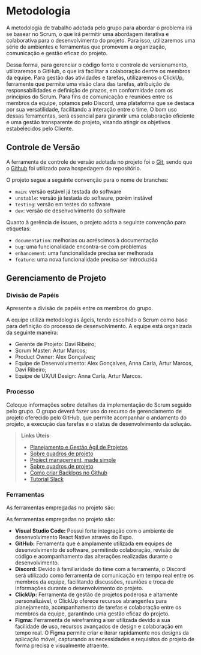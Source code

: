 
# Metodologia

A metodologia de trabalho adotada pelo grupo para abordar o problema irá se basear no Scrum, o que irá permitir uma abordagem iterativa e colaborativa para o desenvolvimento do projeto. Para isso, utilizaremos uma série de ambientes e ferramentas que promovem a organização, comunicação e gestão eficaz do projeto.

Dessa forma, para gerenciar o código fonte e controle de versionamento, utilizaremos o GitHub, o que irá facilitar a colaboração dentre os membros da equipe. Para gestão das atividades e tarefas, utilizaremos o ClickUp, ferramente que permite uma visão clara das tarefas, atribuição de responsabilidades e definição de prazos, em conformidade com os princípios do Scrum. Para fins de comunicação e reuniões entre os membros da equipe, optamos pelo Discord, uma plataforma que se destaca por sua versatilidade, facilitando a interação entre o time. O bom uso dessas ferramentas, será essencial para garantir uma colaboração eficiente e uma gestão transparente do projeto, visando atingir os objetivos estabelecidos pelo Cliente.

<!--
<span style="color:red">Pré-requisitos: <a href="2-Especificação do Projeto.md"> Documentação de Especificação</a></span>

Descreva aqui a metodologia de trabalho do grupo para atacar o problema. Definições sobre os ambiente de trabalho utilizados pela  equipe para desenvolver o projeto. Abrange a relação de ambientes utilizados, a estrutura para gestão do código fonte, além da definição do processo e ferramenta através dos quais a equipe se organiza (Gestão de Times).
-->

<!--
## Relação de Ambientes de Trabalho

| Ambiente          | Plataforma        | Link de Acesso                                |
|-------------------|-------------------|-----------------------------------------------|
| Controle de Versão| GitHub            | [GitHub](https://github.com/)                |
| Gestão de Atividades | ClickUp        | [ClickUp](https://clickup.com/)              |
| Comunicação       | Discord           | [Discord](https://discord.com/)              |


Os artefatos do projeto são desenvolvidos a partir de diversas plataformas e a relação dos ambientes com seu respectivo propósito deverá ser apresentada em uma tabela que especifica que detalha Ambiente, Plataforma e Link de Acesso. 
Nota: Vide documento modelo do estudo de caso "Portal de Notícias" e defina também os ambientes e frameworks que serão utilizados no desenvolvimento de aplicações móveis.
-->
## Controle de Versão

A ferramenta de controle de versão adotada no projeto foi o
[Git](https://git-scm.com/), sendo que o [Github](https://github.com/ICEI-PUCMinas-PSG-SI-TI/icei-pucminas-psg-ads-ti-tiam-2024-1-nordus)
foi utilizado para hospedagem do repositório.

O projeto segue a seguinte convenção para o nome de branches:

- `main`: versão estável já testada do software
- `unstable`: versão já testada do software, porém instável
- `testing`: versão em testes do software
- `dev`: versão de desenvolvimento do software

Quanto à gerência de issues, o projeto adota a seguinte convenção para
etiquetas:

- `documentation`: melhorias ou acréscimos à documentação
- `bug`: uma funcionalidade encontra-se com problemas
- `enhancement`: uma funcionalidade precisa ser melhorada
- `feature`: uma nova funcionalidade precisa ser introduzida
<!--
Discuta como a configuração do projeto foi feita na ferramenta de versionamento escolhida. Exponha como a gerência de tags, merges, commits e branchs é realizada. Discuta como a gerência de issues foi realizada.

> **Links Úteis**:
> - [Microfundamento: Gerência de Configuração](https://pucminas.instructure.com/courses/87878/)
> - [Tutorial GitHub](https://guides.github.com/activities/hello-world/)
> - [Git e Github](https://www.youtube.com/playlist?list=PLHz_AreHm4dm7ZULPAmadvNhH6vk9oNZA)
>  - [Comparando fluxos de trabalho](https://www.atlassian.com/br/git/tutorials/comparing-workflows)
> - [Understanding the GitHub flow](https://guides.github.com/introduction/flow/)
> - [The gitflow workflow - in less than 5 mins](https://www.youtube.com/watch?v=1SXpE08hvGs)
-->
## Gerenciamento de Projeto

### Divisão de Papéis

Apresente a divisão de papéis entre os membros do grupo.

A equipe utiliza metodologias ágeis, tendo escolhido o Scrum como base para definição do processo de desenvolvimento. A equipe está organizada da seguinte maneira:

- Gerente de Projeto: Davi Ribeiro;
- Scrum Master: Artur Marcos;
- Product Owner: Alex Gonçalves;
- Equipe de Desenvolvimento: Alex Gonçalves, Anna Carla, Artur Marcos, Davi Ribeiro;
- Equipe de UX/UI Design: Anna Carla, Artur Marcos.

<!--
> **Links Úteis**:
> - [11 Passos Essenciais para Implantar Scrum no seu Projeto](https://mindmaster.com.br/scrum-11-passos/)
> - [Scrum em 9 minutos](https://www.youtube.com/watch?v=XfvQWnRgxG0)
> - [Os papéis do Scrum e a verdade sobre cargos nessa técnica](https://www.atlassian.com/br/agile/scrum/roles)
-->
### Processo

Coloque  informações sobre detalhes da implementação do Scrum seguido pelo grupo. O grupo deverá fazer uso do recurso de gerenciamento de projeto oferecido pelo GitHub, que permite acompanhar o andamento do projeto, a execução das tarefas e o status de desenvolvimento da solução.
 
> **Links Úteis**:
> - [Planejamento e Gestáo Ágil de Projetos](https://pucminas.instructure.com/courses/87878/pages/unidade-2-tema-2-utilizacao-de-ferramentas-para-controle-de-versoes-de-software)
> - [Sobre quadros de projeto](https://docs.github.com/pt/issues/organizing-your-work-with-project-boards/managing-project-boards/about-project-boards)
> - [Project management, made simple](https://github.com/features/project-management/)
> - [Sobre quadros de projeto](https://docs.github.com/pt/github/managing-your-work-on-github/about-project-boards)
> - [Como criar Backlogs no Github](https://www.youtube.com/watch?v=RXEy6CFu9Hk)
> - [Tutorial Slack](https://slack.com/intl/en-br/)

### Ferramentas

As ferramentas empregadas no projeto são:

As ferramentas empregadas no projeto são:

- **Visual Studio Code:** Possui forte integração com o ambiente de desenvolvimento React Native através do Expo.
- **GitHub:** Ferramenta que é amplamente utilizada em equipes de desenvolvimento de software, permitindo colaboração, revisão de código e acompanhamento das alterações realizadas durante o desenvolvimento.
- **Discord:** Devido à familiaridade do time com a ferramenta, o Discord será utilizado como ferramenta de comunicação em tempo real entre os membros da equipe, facilitando discussões, reuniões e troca de informações durante o desenvolvimento do projeto.
- **ClickUp:** Ferramenta de gestão de projetos poderosa e altamente personalizável, o ClickUp oferece recursos abrangentes para planejamento, acompanhamento de tarefas e colaboração entre os membros da equipe, garantindo uma gestão eficaz do projeto.
- **Figma:** Ferramenta de wireframing a ser utilizada devido à sua facilidade de uso, recursos avançados de design e colaboração em tempo real. O Figma permite criar e iterar rapidamente nos designs da aplicação móvel, capturando as necessidades e requisitos do projeto de forma precisa e visualmente atraente.

<!--
O editor de código foi escolhido porque ele possui uma integração com o sistema de versão. As ferramentas de comunicação utilizadas possuem integração semelhante e por isso foram selecionadas. Por fim, para criar diagramas utilizamos essa ferramenta por melhor captar as necessidades da nossa solução.

Liste quais ferramentas foram empregadas no desenvolvimento do projeto, justificando a escolha delas, sempre que possível.
 
> **Possíveis Ferramentas que auxiliarão no gerenciamento**: 
> - [Slack](https://slack.com/)
> - [Github](https://github.com/)
-->
